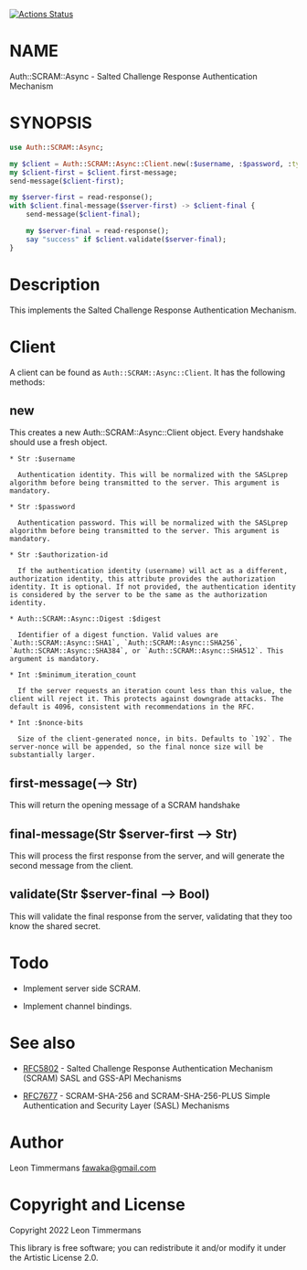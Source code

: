 [![Actions Status](https://github.com/Leont/auth-scram-async/workflows/test/badge.svg)](https://github.com/Leont/auth-scram-async/actions)

NAME
====

Auth::SCRAM::Async - Salted Challenge Response Authentication Mechanism

SYNOPSIS
========

```raku
use Auth::SCRAM::Async;

my $client = Auth::SCRAM::Async::Client.new(:$username, :$password, :type(Auth::SCRAM::Async::SHA256));
my $client-first = $client.first-message;
send-message($client-first);

my $server-first = read-response();
with $client.final-message($server-first) -> $client-final {
	send-message($client-final);

	my $server-final = read-response();
	say "success" if $client.validate($server-final);
}
```

Description
===========

This implements the Salted Challenge Response Authentication Mechanism.

Client
======

A client can be found as `Auth::SCRAM::Async::Client`. It has the following methods:

new
---

This creates a new Auth::SCRAM::Async::Client object. Every handshake should use a fresh object.

    * Str :$username

      Authentication identity. This will be normalized with the SASLprep algorithm before being transmitted to the server. This argument is mandatory.

    * Str :$password

      Authentication password. This will be normalized with the SASLprep algorithm before being transmitted to the server. This argument is mandatory.

    * Str :$authorization-id

      If the authentication identity (username) will act as a different, authorization identity, this attribute provides the authorization identity. It is optional. If not provided, the authentication identity is considered by the server to be the same as the authorization identity.

    * Auth::SCRAM::Async::Digest :$digest

      Identifier of a digest function. Valid values are `Auth::SCRAM::Async::SHA1`, `Auth::SCRAM::Async::SHA256`, `Auth::SCRAM::Async::SHA384`, or `Auth::SCRAM::Async::SHA512`. This argument is mandatory.

    * Int :$minimum_iteration_count

      If the server requests an iteration count less than this value, the client will reject it. This protects against downgrade attacks. The default is 4096, consistent with recommendations in the RFC.

    * Int :$nonce-bits

      Size of the client-generated nonce, in bits. Defaults to `192`. The server-nonce will be appended, so the final nonce size will be substantially larger.

first-message(--> Str)
----------------------

This will return the opening message of a SCRAM handshake

final-message(Str $server-first --> Str)
----------------------------------------

This will process the first response from the server, and will generate the second message from the client.

validate(Str $server-final --> Bool)
------------------------------------

This will validate the final response from the server, validating that they too know the shared secret.

Todo
====

  * Implement server side SCRAM.

  * Implement channel bindings.

See also
========

  * [RFC5802](https://datatracker.ietf.org/doc/html/rfc5802) - Salted Challenge Response Authentication Mechanism (SCRAM) SASL and GSS-API Mechanisms

  * [RFC7677](https://datatracker.ietf.org/doc/html/rfc7677) - SCRAM-SHA-256 and SCRAM-SHA-256-PLUS Simple Authentication and Security Layer (SASL) Mechanisms

Author
======

Leon Timmermans <fawaka@gmail.com>

Copyright and License
=====================

Copyright 2022 Leon Timmermans

This library is free software; you can redistribute it and/or modify it under the Artistic License 2.0.

